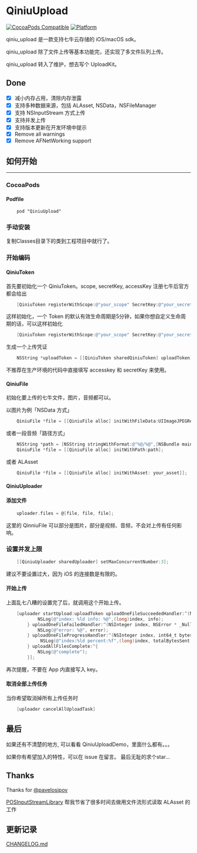 # QiniuUpload

[![CocoaPods Compatible](https://img.shields.io/cocoapods/v/QiniuUpload.svg)](https://img.shields.io/cocoapods/v/QiniuUpload.svg)
[![Platform](https://img.shields.io/cocoapods/p/QiniuUpload.svg?style=flat)](http://cocoadocs.org/docsets/QiniuUpload)

qiniu_upload 是一款支持七牛云存储的 iOS/macOS sdk。

qiniu_upload 除了文件上传等基本功能完，还实现了多文件队列上传。

qiniu_upload 转入了维护，想去写个 UploadKit。

## Done

- [x] 减小内存占用，清除内存泄露
- [x] 支持多种数据来源，包括 ALAsset, NSData，NSFileManager
- [x] 支持 NSInputStream 方式上传
- [x] 支持并发上传
- [x] 支持版本更新在开发环境中提示 
- [x] Remove all warnings 
- [x] Remove AFNetWorking support

## 如何开始

---

### CocoaPods

#### Podfile

```shell
    pod "QiniuUpload"
```

### 手动安装

复制Classes目录下的类到工程项目中就行了。

### 开始编码

#### QiniuToken

首先要初始化一个 QiniuToken。scope, secretKey, accessKey 注册七牛后官方都会给出

```Objective-C
    [QiniuToken registerWithScope:@"your_scope" SecretKey:@"your_secretKey" Accesskey:@"your_accesskey"];
```

这样初始化，一个 Token 的默认有效生命周期是5分钟，如果你想自定义生命周期的话，可以这样初始化

```Objective-C
    [QiniuToken registerWithScope:@"your_scope" SecretKey:@"your_secretKey" Accesskey:@"your_accesskey" TimeToLive:60]
```

生成一个上传凭证

```Objective-C
    NSString *uploadToken = [[QiniuToken sharedQiniuToken] uploadToken]
```

不推荐在生产环境的代码中直接填写 accesskey 和 secretKey 来使用。

#### QiniuFile

初始化要上传的七牛文件，图片，音频都可以。

以图片为例「NSData 方式」

```Objective-C
    QiniuFile *file = [[QiniuFile alloc] initWithFileData:UIImageJPEGRepresentation(your_image, 1.0f)];
```

或者一段音频「路径方式」

```Objective-C
    NSString *path = [NSString stringWithFormat:@"%@/%@",[NSBundle mainBundle].resourcePath,@"your_mp3"];
    QiniuFile *file = [[QiniuFile alloc] initWithPath:path];
```

或者 ALAsset

```Objective-C
    QiniuFile *file = [[QiniuFile alloc] initWithAsset: your_asset]];
```

#### QiniuUploader

#### 添加文件

```Objective-C
    uploader.files = @[file, file, file];
```

这里的 QinniuFile 可以部分是图片，部分是视频、音频，不会对上传有任何影响。

### 设置并发上限

```Objective-C
    [[QiniuUploader sharedUploader] setMaxConcurrentNumber:3];
```

建议不要设置过大，因为 iOS 的连接数是有限的。

#### 开始上传

上面乱七八糟的设置完了后，就调用这个开始上传。

```Objective-C
    [uploader startUpload:uploadToken uploadOneFileSucceededHandler:^(NSInteger index, NSDictionary * _Nonnull info) {
            NSLog(@"index: %ld info: %@",(long)index, info);
        } uploadOneFileFailedHandler:^(NSInteger index, NSError * _Nullable error) {
            NSLog(@"error: %@", error);
        } uploadOneFileProgressHandler:^(NSInteger index, int64_t bytesSent, int64_t totalBytesSent, int64_t totalBytesExpectedToSend) {
             NSLog(@"index:%ld percent:%f",(long)index, totalBytesSent * 1.0 / totalBytesExpectedToSend);
        } uploadAllFilesComplete:^{
            NSLog(@"complete");
        }];
```

再次提醒，不要在 App 内直接写入 key。

#### 取消全部上传任务

当你希望取消掉所有上传任务时

```Objective-C
    [uploader cancelAllUploadTask]
```

## 最后

如果还有不清楚的地方, 可以看看 QiniuUploadDemo，里面什么都有。。。

如果你有希望加入的特性，可以在 issue 在留言。
最后无耻的求个star...

## Thanks

Thanks for [@pavelosipov](https://github.com/pavelosipov)

[POSInputStreamLibrary](https://github.com/pavelosipov/POSInputStreamLibrary
) 帮我节省了很多时间去做用文件流形式读取 ALAsset 的工作

## 更新记录

[CHANGELOG.md](https://github.com/huhuanming/qiniu_upload/blob/master/CHANGELOG.md)